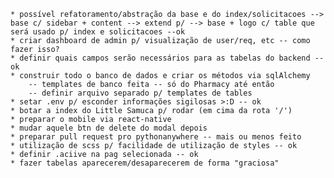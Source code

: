 
    * possível refatoramento/abstração da base e do index/solicitacoes --> base c/ sidebar + content --> extend p/ --> base + logo c/ table que será usado p/ index e solicitacoes --ok
    * criar dashboard de admin p/ visualização de user/req, etc -- como fazer isso?
    * definir quais campos serão necessários para as tabelas do backend -- ok
    * construir todo o banco de dados e criar os métodos via sqlAlchemy
        -- templates de banco feita -- só do Pharmacy até então
        -- definir arquivo separado p/ templates de tables
    * setar .env p/ esconder informações sigilosas >:D -- ok
    * botar a index do Little Samuca p/ rodar (em cima da rota '/')
    * preparar o mobile via react-native
    * mudar aquele btn de delete do modal depois
    * preparar pull request pro pythonanywhere -- mais ou menos feito
    * utilização de scss p/ facilidade de utilização de styles -- ok
    * definir .aciive na pag selecionada -- ok
    * fazer tabelas aparecerem/desaparecerem de forma "graciosa"
